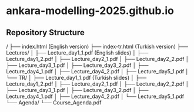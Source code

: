 # ankara-modelling-2025.github.io

## Repository Structure
/
├── index.html (English version)
├── index-tr.html (Turkish version)
├── Lectures/
│   ├── Lecture_day1_1.pdf (English slides)
│   ├── Lecture_day1_2.pdf
│   ├── Lecture_day2_1.pdf
│   ├── Lecture_day2_2.pdf
│   ├── Lecture_day3_1.pdf
│   ├── Lecture_day3_2.pdf
│   ├── Lecture_day4_1.pdf
│   ├── Lecture_day4_2.pdf
│   ├── Lecture_day5_1.pdf
│   └── TR/
│       ├── Lecture_day1_1.pdf (Turkish slides)
│       ├── Lecture_day1_2.pdf
│       ├── Lecture_day2_1.pdf
│       ├── Lecture_day2_2.pdf
│       ├── Lecture_day3_1.pdf
│       ├── Lecture_day3_2.pdf
│       ├── Lecture_day4_1.pdf
│       ├── Lecture_day4_2.pdf
│       └── Lecture_day5_1.pdf
└── Agenda/
└── Course_Agenda.pdf
